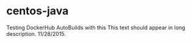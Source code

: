 # centos-java
Testing DockerHub AutoBuilds with this
This text should appear in long description. 11/28/2015. 
